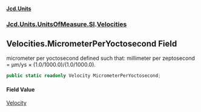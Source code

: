 #### [Jcd.Units](index.md 'index')

### [Jcd.Units.UnitsOfMeasure.SI](Jcd.Units.UnitsOfMeasure.SI.md 'Jcd.Units.UnitsOfMeasure.SI').[Velocities](Velocities.md 'Jcd.Units.UnitsOfMeasure.SI.Velocities')

## Velocities.MicrometerPerYoctosecond Field

micrometer per yoctosecond defined such that: millimeter per zeptosecond = μm/ys × (1.0/1000.0)/(1.0/1000.0).

```csharp
public static readonly Velocity MicrometerPerYoctosecond;
```

#### Field Value

[Velocity](Velocity.md 'Jcd.Units.UnitTypes.Velocity')